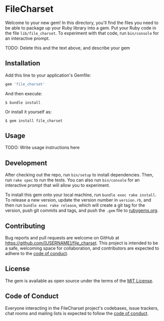 # FileCharset

Welcome to your new gem! In this directory, you'll find the files you need to be able to package up your Ruby library into a gem. Put your Ruby code in the file `lib/file_charset`. To experiment with that code, run `bin/console` for an interactive prompt.

TODO: Delete this and the text above, and describe your gem

## Installation

Add this line to your application's Gemfile:

```ruby
gem 'file_charset'
```

And then execute:

    $ bundle install

Or install it yourself as:

    $ gem install file_charset

## Usage

TODO: Write usage instructions here

## Development

After checking out the repo, run `bin/setup` to install dependencies. Then, run `rake spec` to run the tests. You can also run `bin/console` for an interactive prompt that will allow you to experiment.

To install this gem onto your local machine, run `bundle exec rake install`. To release a new version, update the version number in `version.rb`, and then run `bundle exec rake release`, which will create a git tag for the version, push git commits and tags, and push the `.gem` file to [rubygems.org](https://rubygems.org).

## Contributing

Bug reports and pull requests are welcome on GitHub at https://github.com/[USERNAME]/file_charset. This project is intended to be a safe, welcoming space for collaboration, and contributors are expected to adhere to the [code of conduct](https://github.com/[USERNAME]/file_charset/blob/master/CODE_OF_CONDUCT.md).


## License

The gem is available as open source under the terms of the [MIT License](https://opensource.org/licenses/MIT).

## Code of Conduct

Everyone interacting in the FileCharset project's codebases, issue trackers, chat rooms and mailing lists is expected to follow the [code of conduct](https://github.com/[USERNAME]/file_charset/blob/master/CODE_OF_CONDUCT.md).
